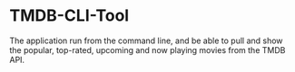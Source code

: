 # TMDB-CLI-Tool
The application run from the command line, and be able to pull and show the popular, top-rated, upcoming and now playing movies from the TMDB API.
